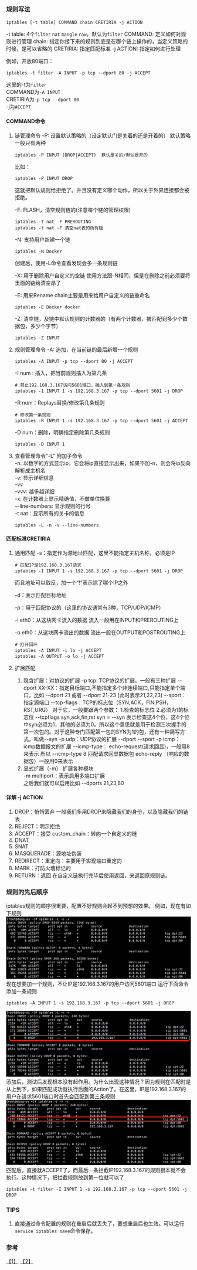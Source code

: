 ### 规则写法
```
iptables [-t table] COMMAND chain CRETIRIA -j ACTION
```
-t table: 4个`filter` `nat` `mangle` `raw`，默认为`filter`
COMMAND: 定义如何对规则进行管理
chain: 指定你接下来的规则到底是在哪个链上操作的，当定义策略的时候，是可以省略的
CRETIRIA: 指定匹配标准
-j ACTION: 指定如何进行处理

例如，开放80端口：
```
iptables -t filter -A INPUT -p tcp --dport 80 -j ACCEPT
```
这里的-t为`filter`  
COMMAND为`-A INPUT`   
CRETIRIA为`-p tcp --dport 80`  
-j为`ACCEPT`  

#### COMMAND命令
1. 链管理命令
    -P: 设置默认策略的（设定默认门是关着的还是开着的）
    默认策略一般只有两种
    ```
    iptables -P INPUT (DROP|ACCEPT)  默认是关的/默认是开的
    ```
    比如：
    ```
    iptables -P INPUT DROP
    ```
    这就把默认规则给拒绝了。并且没有定义哪个动作，所以关于外界连接都会被拒绝。

    -F: FLASH，清空规则链的(注意每个链的管理权限)
    ```
    iptables -t nat -F PREROUTING
    iptables -t nat -F 清空nat表的所有链
    ```

    -N: 支持用户新建一个链
    ```
    iptables -N Docker
    ```
    创建后，使用-L命令查看发现会多一条规则链

    -X: 用于删除用户自定义的空链
    使用方法跟-N相同，但是在删除之前必须要将里面的链给清空昂了

    -E: 用来Rename chain主要是用来给用户自定义的链重命名
    ```
    iptables -E Docker docker
    ```

    -Z: 清空链，及链中默认规则的计数器的（有两个计数器，被匹配到多少个数据包，多少个字节）
    ```
    iptables -Z INPUT
    ```

2. 规则管理命令
    -A: 追加，在当前链的最后新增一个规则
    ```
    iptables -A INPUT -p tcp --dport 80 -j ACCEPT
    ```
    -I num : 插入，把当前规则插入为第几条
    ```
    # 禁止192.168.3.167访问5601端口，插入到第一条规则
    iptables -I INPUT 1 -s 192.168.3.167 -p tcp --dport 5601 -j DROP
    ```
    -R num：Replays替换/修改第几条规则
    ```
    # 修改第一条规则
    iptables -R INPUT 1 -s 192.168.3.167 -p tcp --dport 5601 -j ACCEPT
    ```
    -D num：删除，明确指定删除第几条规则
    ```
    iptables -D INPUT 1
    ```
3. 查看管理命令"-L"
    附加子命令  
    -n: 以数字的方式显示ip，它会将ip直接显示出来，如果不加-n，则会将ip反向解析成主机名  
    -v: 显示详细信息  
    -vv  
    -vvv: 越多越详细  
    -x: 在计数器上显示精确值，不做单位换算  
    --line-numbers: 显示规则的行号  
    -t nat：显示所有的关卡的信息  
    ```
    iptables -L -n -v --line-numbers
    ```

#### 匹配标准CRETIRIA
1. 通用匹配
    -s：指定作为源地址匹配，这里不能指定主机名称，必须是IP
    ```
    # 匹配IP是192.168.3.167请求
    iptables -I INPUT 1 -s 192.168.3.167 -p tcp --dport 5601 -j DROP
    ```
    而且地址可以取反，加一个“!”表示除了哪个IP之外

    -d：表示匹配目标地址

    -p：用于匹配协议的（这里的协议通常有3种，TCP/UDP/ICMP）

    -i eth0：从这块网卡流入的数据
    流入一般用在INPUT和PREROUTING上

    -o eth0：从这块网卡流出的数据
    流出一般在OUTPUT和POSTROUTING上
    ```
    # 打开回环
    iptables -A INPUT -i lo -j ACCEPT
    iptables -A OUTPUT -o lo -j ACCEPT
    ```
2. 扩展匹配
    1. 隐含扩展：对协议的扩展
    -p tcp: TCP协议的扩展。一般有三种扩展
        --dport XX-XX：指定目标端口,不能指定多个非连续端口,只能指定单个端口，比如
        --dport 21  或者 --dport 21-23 (此时表示21,22,23)
        --sport：指定源端口
        --tcp-fiags：TCP的标志位（SYN,ACK，FIN,PSH，RST,URG）
        对于它，一般要跟两个参数：
        1.检查的标志位
        2.必须为1的标志位
        --tcpflags syn,ack,fin,rst syn   =    --syn
        表示检查这4个位，这4个位中syn必须为1，其他的必须为0。所以这个意思就是用于检测三次握手的第一次包的。对于这种专门匹配第一包的SYN为1的包，还有一种简写方式，叫做--syn
    -p udp：UDP协议的扩展
        --dport
        --sport
    -p icmp：icmp数据报文的扩展
        --icmp-type：
            echo-request(请求回显)，一般用8 来表示
            所以 --icmp-type 8 匹配请求回显数据包
            echo-reply （响应的数据包）一般用0来表示
    2. 显式扩展（-m）
    扩展各种模块  
    -m multiport：表示启用多端口扩展  
    之后我们就可以启用比如 --dports 21,23,80  

#### 详解 -j ACTION
1. DROP：悄悄丢弃
    一般我们多用DROP来隐藏我们的身份，以及隐藏我们的链表
2. REJECT：明示拒绝
3. ACCEPT：接受
    custom_chain：转向一个自定义的链
4. DNAT
5. SNAT
6. MASQUERADE：源地址伪装
7. REDIRECT：重定向：主要用于实现端口重定向
8. MARK：打防火墙标记的
9. RETURN：返回
    在自定义链执行完毕后使用返回，来返回原规则链。


### 规则的先后顺序
iptables规则的顺序很重要，配置不好规则会起不到预想的效果。
例如，现在有如下规则
![](images/QQ20160816-0@2x.jpg)
现在想要加一个规则，不让IP是192.168.3.167的用户访问5601端口
运行下面命令添加一条规则
```
iptables -A INPUT 1 -s 192.168.3.167 -p tcp --dport 5601 -j DROP
```
![](images/QQ20160816-1@2x.jpg)
添加后，测试后发现根本没有起作用。为什么出现这种情况？因为规则在匹配时是从上到下，如果匹配成功就执行后面的Action了。在这里，IP是192.168.3.167的用户在请求5601端口时首先会匹配到第三条规则
![](images/QQ20160816-2@2x.jpg)
匹配后，直接就ACCEPT了。而最后一条拦截IP192.168.3.167的规则根本就不会执行。这种情况下，把拦截规则放到第一位就可以了
```
iptables -t filter -I INPUT 1 -s 192.168.3.167 -p tcp --dport 5601 -j DROP
```


### TIPS
1. 直接通过命令配置的规则在重启后就丢失了，要想重启后也生效。可以运行`service iptables save`命令保存。


### 参考
[【1】](http://blog.chinaunix.net/uid-26495963-id-3279216.html) [【2】](http://blog.chinaunix.net/uid-9950859-id-98279.html)
